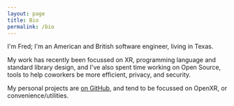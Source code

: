 ```yaml
---
layout: page
title: Bio
permalink: /bio
---
```


I'm Fred; I'm an American and British software engineer, living in Texas.

My work has recently been focussed on XR, programming language
and standard library design, and I've also spent time working
on Open Source, tools to help coworkers be more efficient,
privacy, and security.

My personal projects are [on GitHub](https://github.com/fredemmott), and tend
to be focussed on OpenXR, or convenience/utilities.
